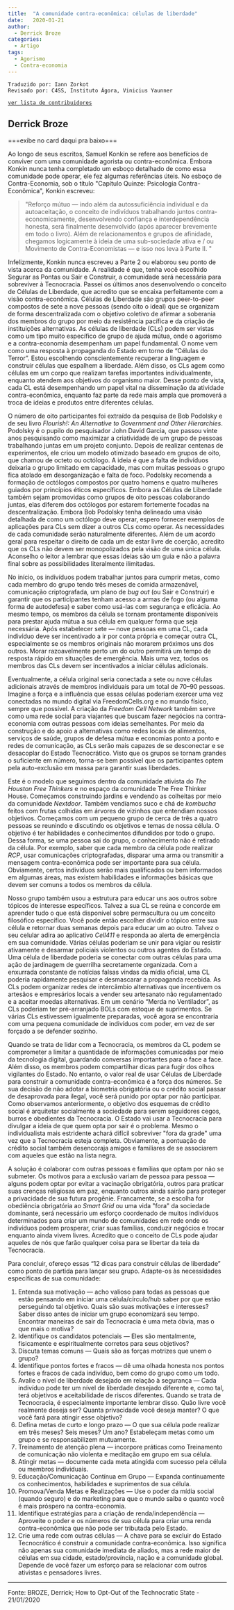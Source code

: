 ```yaml
---
title:  "A comunidade contra-econômica: células de liberdade"
date:   2020-01-21
author:
  - Derrick Broze
categories:
  - Artigo
tags:
  - Agorismo
  - Contra-economia
---
```

```
Traduzido por: Iann Zorkot
Revisado por: C4SS, Instituto Ágora, Vinicius Yaunner
```
[```ver lista de contribuidores```](/about/#contribuidores)

## Derrick Broze

===exibe no card daqui pra baixo===

Ao longo de seus escritos, Samuel Konkin se refere aos benefícios de conviver com uma comunidade agorista ou contra-econômica. Embora Konkin nunca tenha completado um esboço detalhado de como essa comunidade pode operar, ele fez algumas referências úteis. No esboço de Contra-Economia, sob o título "Capítulo Quinze: Psicologia Contra-Econômica", Konkin escreveu:

>"Reforço mútuo — indo além da autossuficiência individual e da autoaceitação, o conceito de indivíduos trabalhando juntos contra-economicamente, desenvolvendo confiança e interdependência honesta, será finalmente desenvolvido (após aparecer brevemente em todo o livro). Além de relacionamentos e grupos de afinidade, chegamos logicamente à ideia de uma sub-sociedade ativa e / ou Movimento de Contra-Economistas — e isso nos leva à Parte II. "

Infelizmente, Konkin nunca escreveu a Parte 2 ou elaborou seu ponto de vista acerca da comunidade. A realidade é que, tenha você escolhido Segurar as Pontas ou Sair e Construir, a comunidade será necessária para sobreviver à Tecnocracia. Passei os últimos anos desenvolvendo o conceito de Células de Liberdade, que acredito que se encaixa perfeitamente com a visão contra-econômica. Células de Liberdade são grupos peer-to-peer compostos de sete a nove pessoas (sendo oito o ideal) que se organizam de forma descentralizada com o objetivo coletivo de afirmar a soberania dos membros do grupo por meio da resistência pacífica e da criação de instituições alternativas. As células de liberdade (CLs) podem ser vistas como um tipo muito específico de grupo de ajuda mútua, onde o agorismo e a contra-economia desempenham um papel fundamental. O nome vem como uma resposta à propaganda do Estado em torno de “Células do Terror”. Estou escolhendo conscientemente recuperar a linguagem e construir células que espalhem a liberdade. Além disso, os CLs agem como células em um corpo que realizam tarefas importantes individualmente, enquanto atendem aos objetivos do organismo maior. Desse ponto de vista, cada CL está desempenhando um papel vital na disseminação da atividade contra-econômica, enquanto faz parte da rede mais ampla que promoverá a troca de ideias e produtos entre diferentes células.

O número de oito participantes foi extraído da pesquisa de Bob Podolsky e de seu livro *Flourish!: An Alternative to Government and Other Hierarchies*. Podolsky é o pupilo do pesquisador John David Garcia, que passou vinte anos pesquisando como maximizar a criatividade de um grupo de pessoas trabalhando juntas em um projeto conjunto. Depois de realizar centenas de experimentos, ele criou um modelo otimizado baseado em grupos de oito, que chamou de octeto ou octólogo. A ideia é que a falta de indivíduos deixaria o grupo limitado em capacidade, mas com muitas pessoas o grupo fica atolado em desorganização e falta de foco. Podolsky recomenda a formação de octólogos compostos por quatro homens e quatro mulheres guiados por princípios éticos específicos. Embora as Células de Liberdade também sejam promovidas como grupos de oito pessoas colaborando juntas, elas diferem dos octólogos por estarem fortemente focadas na descentralização. Embora Bob Podolsky tenha delineado uma visão detalhada de como um octólogo deve operar, espero fornecer exemplos de aplicações para CLs sem dizer a outros CLs como operar. As necessidades de cada comunidade serão naturalmente diferentes. Além de um acordo geral para respeitar o direito de cada um de estar livre de coerção, acredito que os CLs não devem ser monopolizados pela visão de uma única célula. Aconselho o leitor a lembrar que essas ideias são um guia e não a palavra final sobre as possibilidades literalmente ilimitadas.

No início, os indivíduos podem trabalhar juntos para cumprir metas, como cada membro do grupo tendo três meses de comida armazenável, comunicação criptografada, um plano de *bug out* (ou Sair e Construir) e garantir que os participantes tenham acesso a armas de fogo (ou alguma forma de autodefesa) e saber como usá-las com segurança e eficácia. Ao mesmo tempo, os membros da célula se tornam prontamente disponíveis para prestar ajuda mútua a sua célula em qualquer forma que seja necessária. Após estabelecer sete — nove pessoas em uma CL, cada indivíduo deve ser incentivado a ir por conta própria e começar outra CL, especialmente se os membros originais não morarem próximos uns dos outros. Morar razoavelmente perto um do outro permitirá um tempo de resposta rápido em situações de emergência. Mais uma vez, todos os membros das CLs devem ser incentivados a iniciar células adicionais.

Eventualmente, a célula original seria conectada a sete ou nove células adicionais através de membros individuais para um total de 70–90 pessoas. Imagine a força e a influência que essas células poderiam exercer uma vez conectadas no mundo digital via FreedomCells.org e no mundo físico, sempre que possível. A criação da *Freedom Cell Network* também serve como uma rede social para viajantes que buscam fazer negócios na contra-economia com outras pessoas com ideias semelhantes. Por meio da construção e do apoio a alternativas como redes locais de alimentos, serviços de saúde, grupos de defesa mútua e economias ponto a ponto e redes de comunicação, as CLs serão mais capazes de se desconectar e se desacoplar do Estado Tecnocrático. Visto que os grupos se tornam grandes o suficiente em número, torna-se bem possível que os participantes optem pela auto-exclusão em massa para garantir suas liberdades.

Este é o modelo que seguimos dentro da comunidade ativista do *The Houston Free Thinkers* e no espaço da comunidade The Free Thinker House. Começamos construindo jardins e vendendo as colheitas por meio da comunidade *Nextdoor*. Também vendíamos suco e chá de *kombucha* feitos com frutas colhidas em árvores de vizinhos que entendiam nossos objetivos. Começamos com um pequeno grupo de cerca de três a quatro pessoas se reunindo e discutindo os objetivos e temas de nossa célula. O objetivo é ter habilidades e conhecimentos difundidos por todo o grupo. Dessa forma, se uma pessoa sai do grupo, o conhecimento não é retirado da célula. Por exemplo, saber que cada membro da célula pode realizar *RCP*, usar comunicações criptografadas, disparar uma arma ou transmitir a mensagem contra-econômica pode ser importante para sua célula. Obviamente, certos indivíduos serão mais qualificados ou bem informados em algumas áreas, mas existem habilidades e informações básicas que devem ser comuns a todos os membros da célula.

Nosso grupo também usou a estrutura para educar uns aos outros sobre tópicos de interesse específicos. Talvez a sua CL se reúna e concorde em aprender tudo o que está disponível sobre permacultura ou um conceito filosófico específico. Você pode então escolher dividir o tópico entre sua célula e retornar duas semanas depois para educar um ao outro. Talvez o seu celular adira ao aplicativo *Cell411* e responda ao alerta de emergência em sua comunidade. Várias células poderiam se unir para vigiar ou resistir ativamente e desarmar policiais violentos ou outros agentes do Estado. Uma célula de liberdade poderia se conectar com outras células para uma ação de jardinagem de guerrilha secretamente organizada. Com a enxurrada constante de notícias falsas vindas da mídia oficial, uma CL poderia rapidamente pesquisar e desmascarar a propaganda recebida. As CLs podem organizar redes de intercâmbio alternativas que incentivem os artesãos e empresários locais a vender seu artesanato não regulamentado e a aceitar moedas alternativas. Em um cenário “Merda no Ventilador”, as CLs poderiam ter pré-arranjado BOLs com estoque de suprimentos. Se várias CLs estivessem igualmente preparadas, você agora se encontraria com uma pequena comunidade de indivíduos com poder, em vez de ser forçado a se defender sozinho.

Quando se trata de lidar com a Tecnocracia, os membros da CL podem se comprometer a limitar a quantidade de informações comunicadas por meio da tecnologia digital, guardando conversas importantes para o face a face. Além disso, os membros podem compartilhar dicas para fugir dos olhos vigilantes do Estado. No entanto, o valor real de usar Células de Liberdade para construir a comunidade contra-econômica é a força dos números. Se sua decisão de não adotar a biometria obrigatória ou o crédito social passar de desaprovada para ilegal, você será punido por optar por não participar. Como observamos anteriormente, o objetivo dos esquemas de crédito social é arquitetar socialmente a sociedade para serem seguidores cegos, burros e obedientes da Tecnocracia. O Estado vai usar a Tecnocracia para divulgar a ideia de que quem opta por sair é o problema. Mesmo o individualista mais estridente achará difícil sobreviver "fora da grade" uma vez que a Tecnocracia esteja completa. Obviamente, a pontuação de crédito social também desencoraja amigos e familiares de se associarem com aqueles que estão na lista negra.

A solução é colaborar com outras pessoas e famílias que optam por não se submeter. Os motivos para a exclusão variam de pessoa para pessoa — alguns podem optar por evitar a vacinação obrigatória, outros para praticar suas crenças religiosas em paz, enquanto outros ainda sairão para proteger a privacidade de sua futura progênie. Francamente, se a escolha for obediência obrigatória ao *Smart Grid* ou uma vida "fora" da sociedade dominante, será necessário um esforço coordenado de muitos indivíduos determinados para criar um mundo de comunidades em rede onde os indivíduos podem prosperar, criar suas famílias, conduzir negócios e trocar enquanto ainda vivem livres. Acredito que o conceito de CLs pode ajudar aqueles de nós que farão qualquer coisa para se libertar da teia da Tecnocracia.

Para concluir, ofereço essas “12 dicas para construir células de liberdade” como ponto de partida para lançar seu grupo. Adapte-os às necessidades específicas de sua comunidade:

1. Entenda sua motivação — acho valioso para todas as pessoas que estão pensando em iniciar uma célula/círculo/hub saber por que estão perseguindo tal objetivo. Quais são suas motivações e interesses? Saber disso antes de iniciar um grupo economizará seu tempo. Encontrar maneiras de sair da Tecnocracia é uma meta óbvia, mas o que mais o motiva?
2. Identifique os candidatos potenciais — Eles são mentalmente, fisicamente e espiritualmente corretos para seus objetivos?
3. Discuta temas comuns — Quais são as forças motrizes que unem o grupo?
4. Identifique pontos fortes e fracos — dê uma olhada honesta nos pontos fortes e fracos de cada indivíduo, bem como do grupo como um todo.
5. Avalie o nível de liberdade desejado em relação à segurança — Cada indivíduo pode ter um nível de liberdade desejado diferente e, como tal, terá objetivos e aceitabilidade de riscos diferentes. Quando se trata de Tecnocracia, é especialmente importante lembrar disso. Quão livre você realmente deseja ser? Quanta privacidade você deseja manter? O que você fará para atingir esse objetivo?
6. Defina metas de curto e longo prazo — O que sua célula pode realizar em três meses? Seis meses? Um ano? Estabeleçam metas como um grupo e se responsabilizem mutuamente.
7. Treinamento de atenção plena — incorpore práticas como Treinamento de comunicação não violenta e meditação em grupo em sua célula.
8. Atingir metas — documente cada meta atingida com sucesso pela célula ou membros individuais.
9. Educação/Comunicação Contínua em Grupo — Expanda continuamente os conhecimentos, habilidades e suprimentos de sua célula.
10. Promova/Venda Metas e Realizações — Use o poder da mídia social (quando seguro) e do marketing para que o mundo saiba o quanto você é mais próspero na contra-economia.
11. Identifique estratégias para a criação de renda/independência — Aproveite o poder e os números de sua célula para criar uma renda contra-econômica que não pode ser tributada pelo Estado.
12. Crie uma rede com outras células — A chave para se excluir do Estado Tecnocrático é construir a comunidade contra-econômica. Isso significa não apenas sua comunidade imediata de aliados, mas a rede maior de células em sua cidade, estado/província, nação e a comunidade global. Depende de você fazer um esforço para se relacionar com outros ativistas e pensadores livres.

---
Fonte: BROZE, Derrick; How to Opt-Out of the Technocratic State - 21/01/2020